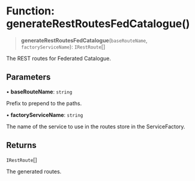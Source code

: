 # Function: generateRestRoutesFedCatalogue()

> **generateRestRoutesFedCatalogue**(`baseRouteName`, `factoryServiceName`): `IRestRoute`[]

The REST routes for Federated Catalogue.

## Parameters

• **baseRouteName**: `string`

Prefix to prepend to the paths.

• **factoryServiceName**: `string`

The name of the service to use in the routes store in the ServiceFactory.

## Returns

`IRestRoute`[]

The generated routes.
